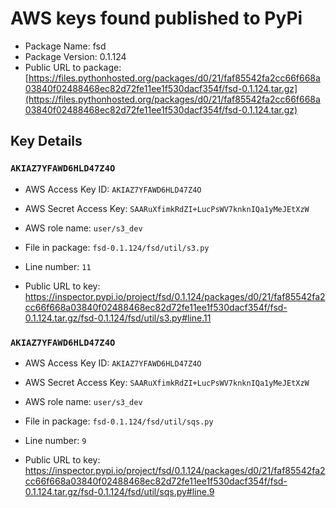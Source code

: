 # AWS keys found published to PyPi

* Package Name: fsd
* Package Version: 0.1.124
* Public URL to package: [https://files.pythonhosted.org/packages/d0/21/faf85542fa2cc66f668a03840f02488468ec82d72fe11ee1f530dacf354f/fsd-0.1.124.tar.gz](https://files.pythonhosted.org/packages/d0/21/faf85542fa2cc66f668a03840f02488468ec82d72fe11ee1f530dacf354f/fsd-0.1.124.tar.gz)

## Key Details

### `AKIAZ7YFAWD6HLD47Z4O`

* AWS Access Key ID: `AKIAZ7YFAWD6HLD47Z4O`
* AWS Secret Access Key: `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` 
* AWS role name: `user/s3_dev`
* File in package: `fsd-0.1.124/fsd/util/s3.py`
* Line number: `11`

* Public URL to key: https://inspector.pypi.io/project/fsd/0.1.124/packages/d0/21/faf85542fa2cc66f668a03840f02488468ec82d72fe11ee1f530dacf354f/fsd-0.1.124.tar.gz/fsd-0.1.124/fsd/util/s3.py#line.11



### `AKIAZ7YFAWD6HLD47Z4O`

* AWS Access Key ID: `AKIAZ7YFAWD6HLD47Z4O`
* AWS Secret Access Key: `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` 
* AWS role name: `user/s3_dev`
* File in package: `fsd-0.1.124/fsd/util/sqs.py`
* Line number: `9`

* Public URL to key: https://inspector.pypi.io/project/fsd/0.1.124/packages/d0/21/faf85542fa2cc66f668a03840f02488468ec82d72fe11ee1f530dacf354f/fsd-0.1.124.tar.gz/fsd-0.1.124/fsd/util/sqs.py#line.9


